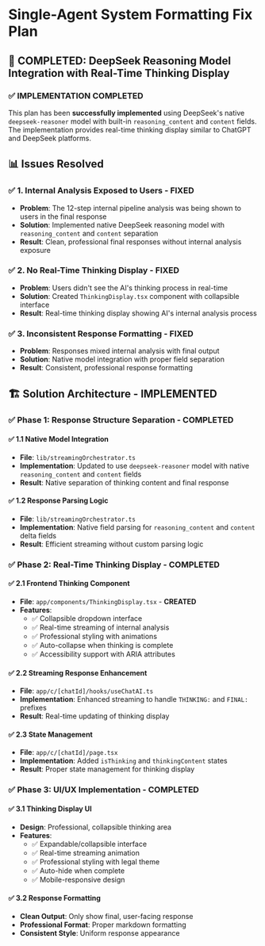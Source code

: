 # Single-Agent System Formatting Fix Plan

## 🎯 **COMPLETED: DeepSeek Reasoning Model Integration with Real-Time Thinking Display**

### ✅ **IMPLEMENTATION COMPLETED**

This plan has been **successfully implemented** using DeepSeek's native `deepseek-reasoner` model with built-in `reasoning_content` and `content` fields. The implementation provides real-time thinking display similar to ChatGPT and DeepSeek platforms.

## 📊 **Issues Resolved**

### ✅ **1. Internal Analysis Exposed to Users - FIXED**
- **Problem**: The 12-step internal pipeline analysis was being shown to users in the final response
- **Solution**: Implemented native DeepSeek reasoning model with `reasoning_content` and `content` separation
- **Result**: Clean, professional final responses without internal analysis exposure

### ✅ **2. No Real-Time Thinking Display - FIXED**
- **Problem**: Users didn't see the AI's thinking process in real-time
- **Solution**: Created `ThinkingDisplay.tsx` component with collapsible interface
- **Result**: Real-time thinking display showing AI's internal analysis process

### ✅ **3. Inconsistent Response Formatting - FIXED**
- **Problem**: Responses mixed internal analysis with final output
- **Solution**: Native model integration with proper field separation
- **Result**: Consistent, professional response formatting

## 🏗️ **Solution Architecture - IMPLEMENTED**

### ✅ **Phase 1: Response Structure Separation - COMPLETED**

#### ✅ **1.1 Native Model Integration**
- **File**: `lib/streamingOrchestrator.ts`
- **Implementation**: Updated to use `deepseek-reasoner` model with native `reasoning_content` and `content` fields
- **Result**: Native separation of thinking content and final response

#### ✅ **1.2 Response Parsing Logic**
- **File**: `lib/streamingOrchestrator.ts`
- **Implementation**: Native field parsing for `reasoning_content` and `content` delta fields
- **Result**: Efficient streaming without custom parsing logic

### ✅ **Phase 2: Real-Time Thinking Display - COMPLETED**

#### ✅ **2.1 Frontend Thinking Component**
- **File**: `app/components/ThinkingDisplay.tsx` - **CREATED**
- **Features**:
  - ✅ Collapsible dropdown interface
  - ✅ Real-time streaming of internal analysis
  - ✅ Professional styling with animations
  - ✅ Auto-collapse when thinking is complete
  - ✅ Accessibility support with ARIA attributes

#### ✅ **2.2 Streaming Response Enhancement**
- **File**: `app/c/[chatId]/hooks/useChatAI.ts`
- **Implementation**: Enhanced streaming to handle `THINKING:` and `FINAL:` prefixes
- **Result**: Real-time updating of thinking display

#### ✅ **2.3 State Management**
- **File**: `app/c/[chatId]/page.tsx`
- **Implementation**: Added `isThinking` and `thinkingContent` states
- **Result**: Proper state management for thinking display

### ✅ **Phase 3: UI/UX Implementation - COMPLETED**

#### ✅ **3.1 Thinking Display UI**
- **Design**: Professional, collapsible thinking area
- **Features**:
  - ✅ Expandable/collapsible interface
  - ✅ Real-time streaming animation
  - ✅ Professional styling with legal theme
  - ✅ Auto-hide when complete
  - ✅ Mobile-responsive design

#### ✅ **3.2 Response Formatting**
- **Clean Output**: Only show final, user-facing response
- **Professional Format**: Proper markdown formatting
- **Consistent Style**: Uniform response appearance
